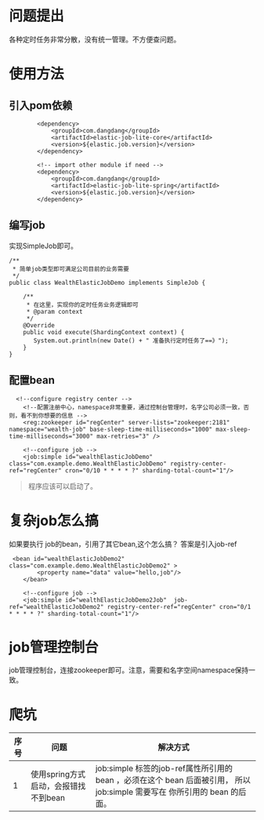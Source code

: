 # 问题提出
各种定时任务非常分散，没有统一管理。不方便查问题。

# 使用方法

## 引入pom依赖
```$xslt
		<dependency>
			<groupId>com.dangdang</groupId>
			<artifactId>elastic-job-lite-core</artifactId>
			<version>${elastic.job.version}</version>
		</dependency>

		<!-- import other module if need -->
		<dependency>
			<groupId>com.dangdang</groupId>
			<artifactId>elastic-job-lite-spring</artifactId>
			<version>${elastic.job.version}</version>
		</dependency>
```

## 编写job
实现SimpleJob即可。

```$xslt
/**
 * 简单job类型即可满足公司目前的业务需要
 */
public class WealthElasticJobDemo implements SimpleJob {

    /**
     * 在这里，实现你的定时任务业务逻辑即可
     * @param context
     */
    @Override
    public void execute(ShardingContext context) {
       System.out.println(new Date() + " 准备执行定时任务了==》");
    }
}
```

## 配置bean
```$xslt
  <!--configure registry center -->
    <!--配置注册中心，namespace非常重要，通过控制台管理时，名字公司必须一致，否则，看不到你想要的信息 -->
    <reg:zookeeper id="regCenter" server-lists="zookeeper:2181" namespace="wealth-job" base-sleep-time-milliseconds="1000" max-sleep-time-milliseconds="3000" max-retries="3" />

    <!--configure job -->
    <job:simple id="wealthElasticJobDemo" class="com.example.demo.WealthElasticJobDemo" registry-center-ref="regCenter" cron="0/10 * * * * ?" sharding-total-count="1"/>

```

> 程序应该可以启动了。

# 复杂job怎么搞
如果要执行 job的bean，引用了其它bean,这个怎么搞？
答案是引入job-ref

```$xslt
 <bean id="wealthElasticJobDemo2" class="com.example.demo.WealthElasticJobDemo2" >
        <property name="data" value="hello,job"/>
    </bean>

    <!--configure job -->
    <job:simple id="wealthElasticJobDemo2Job"  job-ref="wealthElasticJobDemo2" registry-center-ref="regCenter" cron="0/1 * * * * ?" sharding-total-count="1"/>

```

# job管理控制台
job管理控制台，连接zookeeper即可。注意，需要和名字空间namespace保持一致。

# 爬坑
序号 | 问题 | 解决方式
---|---|---
1 |使用spring方式启动，会报错找不到bean | job:simple 标签的job-ref属性所引用的 bean ，必须在这个 bean 后面被引用， 所以 job:simple 需要写在 你所引用的 bean 的后面。
